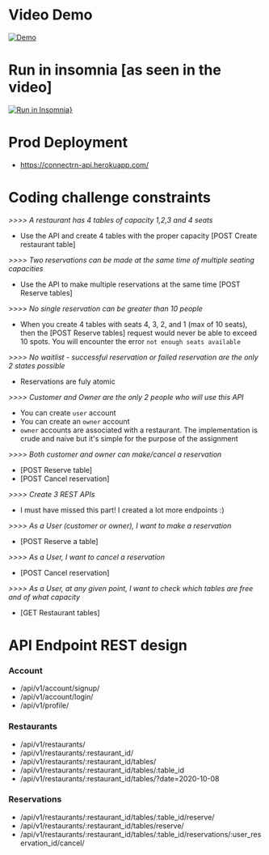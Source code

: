 # Video Demo
[![Demo](https://img.youtube.com/vi/KNeQbMrvGZU/0.jpg)](https://www.youtube.com/watch?v=KNeQbMrvGZU "Demo")

# Run in insomnia [as seen in the video]
[![Run in Insomnia}](https://insomnia.rest/images/run.svg)](https://insomnia.rest/run/?label=Restaurant%20API&uri=https%3A%2F%2Fgithub.com%2Fmkapnick%2Fconnectrn%2Fblob%2Fmaster%2Finsomnia_2020-10-08.json)

# Prod Deployment
- https://connectrn-api.herokuapp.com/

# Coding challenge constraints
*>>>> A restaurant has 4 tables of capacity 1,2,3 and 4 seats*
- Use the API and create 4 tables with the proper capacity [POST Create restaurant table]

*>>>> Two reservations can be made at the same time of multiple seating capacities*
- Use the API to make multiple reservations at the same time [POST Reserve tables]

*>>>> No single reservation can be greater than 10 people*
- When you create 4 tables with seats 4, 3, 2, and 1 (max of 10 seats), then the
[POST Reserve tables] request would never be able to exceed 10 spots. You will
encounter the error `not enough seats available`

*>>>> No waitlist - successful reservation or failed reservation are the only 2 states possible*
- Reservations are fuly atomic

*>>>> Customer and Owner are the only 2 people who will use this API*
- You can create `user` account
- You can create an `owner` account
- `owner` accounts are associated with a restaurant. The implementation is
crude and naive but it's simple for the purpose of the assignment

*>>>> Both customer and owner can make/cancel a reservation*
- [POST Reserve table]
- [POST Cancel reservation]

*>>>> Create 3 REST APIs*
- I must have missed this part! I created a lot more endpoints :)

*>>>> As a User (customer or owner), I want to make a reservation*
- [POST Reserve a table]

*>>>> As a User, I want to cancel a reservation*
- [POST Cancel reservation]

*>>>> As a User, at any given point, I want to check which tables are free and of what
capacity*
- [GET Restaurant tables]

# API Endpoint REST design

### Account
- /api/v1/account/signup/
- /api/v1/account/login/
- /api/v1/profile/

### Restaurants
- /api/v1/restaurants/
- /api/v1/restaurants/:restaurant_id/
- /api/v1/restaurants/:restaurant_id/tables/
- /api/v1/restaurants/:restaurant_id/tables/:table_id
- /api/v1/restaurants/:restaurant_id/tables/?date=2020-10-08

### Reservations
- /api/v1/restaurants/:restaurant_id/tables/:table_id/reserve/
- /api/v1/restaurants/:restaurant_id/tables/reserve/
- /api/v1/restaurants/:restaurant_id/tables/:table_id/reservations/:user_reservation_id/cancel/
